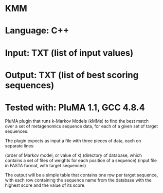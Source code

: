 # KMM
# Language: C++
# Input: TXT (list of input values)
# Output: TXT (list of best scoring sequences)
# Tested with: PluMA 1.1, GCC 4.8.4

PluMA plugin that runs k-Markov Models (kMMs) to find the best match over
a set of metagenomics sequence data, for each of a given set of target sequences.

The plugin expects as input a file with three pieces of data, each on separate lines:

(order of Markov model, or value of k)
(directory of database, which contains a set of files of weights for each position of a sequence)
(input file in FASTA format, with target sequences)

The output will be a simple table that contains one row per target sequence,
with each row containing the sequence name from the database with the highest score
and the value of its score.

